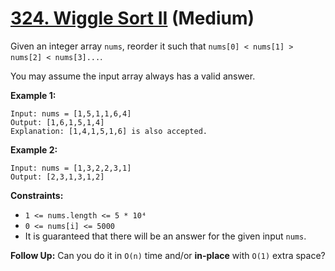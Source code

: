 # [324. Wiggle Sort II][link] (Medium)

[link]: https://leetcode.com/problems/wiggle-sort-ii/

Given an integer array `nums`, reorder it such that `nums[0] < nums[1] > nums[2] < nums[3]...`.

You may assume the input array always has a valid answer.

**Example 1:**

```
Input: nums = [1,5,1,1,6,4]
Output: [1,6,1,5,1,4]
Explanation: [1,4,1,5,1,6] is also accepted.
```

**Example 2:**

```
Input: nums = [1,3,2,2,3,1]
Output: [2,3,1,3,1,2]
```

**Constraints:**

- `1 <= nums.length <= 5 * 10⁴`
- `0 <= nums[i] <= 5000`
- It is guaranteed that there will be an answer for the given input `nums`.

**Follow Up:** Can you do it in `O(n)` time and/or **in-place** with `O(1)` extra space?
